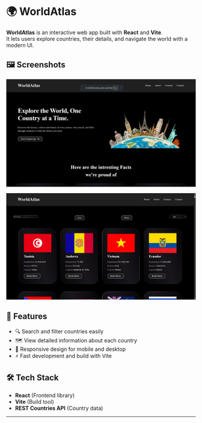 # 🌍 WorldAtlas

**WorldAtlas** is an interactive web app built with **React** and **Vite**.  
It lets users explore countries, their details, and navigate the world with a modern UI.

## 🖼️ Screenshots

![WorldAtlas Homepage](public/images/homepage.png)

![WorldAtlas Countries](public/images/countries.png)



## 🚀 Features

- 🔍 Search and filter countries easily  
- 🗺️ View detailed information about each country  
- 📱 Responsive design for mobile and desktop  
- ⚡ Fast development and build with Vite  

## 🛠️ Tech Stack

- **React** (Frontend library)  
- **Vite** (Build tool)  
- **REST Countries API** (Country data)  


---
